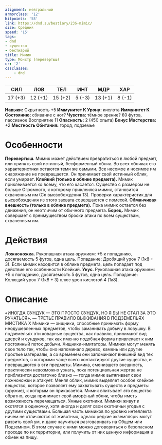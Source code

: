 ```yaml
---
alignment: нейтральный
armorclass: '12'
hitpoints: '58'
link: https://dnd.su/bestiary/236-mimic/
size: Средний
speed: '15'
tags:
- dnd
- существо
- бестиарий
title: Мимик
type: Монстр (перевертыш)
cr: '2'
cssclasses:
    - dnd
---
```



| СИЛ | ЛОВ | ТЕЛ | ИНТ | МДР | ХАР |
|---|---|---|---|---|---|
| 17 (+3) | 12 (+1) | 15 (+2) | 5 (-3) | 13 (+1) | 8 (-1) |
**Навыки:** Скрытность +5
**Иммунитет К Урону:** кислота
**Иммунитет К Состоянию:** сбивание с ног?
**Чувства:** тёмное зрение? 60 футов, пассивное Восприятие 11
**Опасность:** 2 (450 опыта)
**Бонус Мастерства:** +2
**Местность Обитания:** город, подземье


# Особенности
**Перевертыш.** Мимик может действием превратиться в любой предмет, или принять свой истинный, бесформенный облик. Во всех обликах его характеристики остаются теми же самыми. Все несомое и носимое им снаряжение не превращается. Он принимает свой истинный облик, если умирает.
**Клейкий (только в облике предмета).** Мимик приклеивается ко всему, что его касается. Существо с размером не больше Огромного, к которому приклеился мимик, становится схваченным им (Сл высвобождения 13). Проверки характеристик для высвобождения из этого захвата совершаются с помехой.
**Обманчивая внешность (только в облике предмета).** Пока мимик остается без движения, он неотличим от обычного предмета.
**Борец.** Мимик совершает с преимуществом броски атаки по всем существам, схваченным им.


# Действия
**Ложноножка.** Рукопашная атака оружием: +5 к попаданию, досягаемость 5 футов, одна цель. Попадание: Дробящий урон 7 (1к8 + 3). Если мимик находится в облике предмета, цель попадает под действие его особенности Клейкий.
**Укус.** Рукопашная атака оружием: +5 к попаданию, досягаемость 5 футов, одна цель. Попадание: Колющий урон 7 (1к8 + 3) плюс урон кислотой 4 (1к8).


# Описание
«ИНОГДА СУНДУК — ЭТО ПРОСТО СУНДУК, НО Я БЫ НЕ СТАЛ ЗА ЭТО РУЧАТЬСЯ». — ТРЕТЬЕ ПРАВИЛО ВЫЖИВАНИЯ В ПОДЗЕМЕЛЬЯХ МИСТИКА X Мимики — хищники, способные принимать форму неодушевленных предметов, чтобы заманивать добычу в ловушку. В подземельях эти коварные существа, как правило, принимают вид дверей и сундуков, так как именно подобная форма привлекает к ним постоянный поток добычи. Хищники-имитаторы. Мимики могут менять свое тело так, чтобы оно напоминало дерево, камень или другие простые материалы, а со временем они запоминают внешний вид тех предметов, с которыми чаще всего контактируют другие существа, и превращаются в эти предметы. Мимика, сменившего внешность, практически невозможно узнать, пока потенциальная жертва не приблизится достаточно близко — тогда мимик вытягивает свои ложноножки и атакует. Меняя облик, мимик выделяет особое клейкое вещество, которое позволяет ему захватывать существ и предметы (оружие), к которым он прикасается. Мимик впитывает это вещество обратно, когда принимает свой аморфный облик, чтобы иметь возможность перемещаться. Умные охотники. Мимики живут и охотятся в одиночку, хотя иногда и делят свои охотничьи угодья с другими существами. Большая часть мимиков по уровню интеллекта ничем не отличаются от животных, однако редкие экземпляры могут развить свой ум, и даже научиться разговаривать на Общем или Подземном. В этом случае с ними можно договориться о безопасном проходе по их территории, или получить от них ценную информация в обмен на пищу.